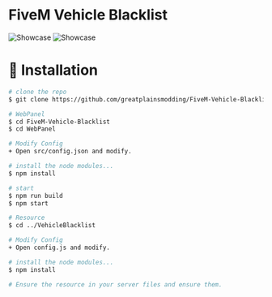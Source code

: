 # FiveM Vehicle Blacklist

![Showcase](http://im-a-fucking.ninja/ZaE3.png)
![Showcase](http://im-a-fucking.ninja/ug9A.png)

# :floppy_disk: Installation

```bash
# clone the repo
$ git clone https://github.com/greatplainsmodding/FiveM-Vehicle-Blacklist.git

# WebPanel
$ cd FiveM-Vehicle-Blacklist
$ cd WebPanel

# Modify Config
+ Open src/config.json and modify.

# install the node modules...
$ npm install

# start
$ npm run build
$ npm start

# Resource
$ cd ../VehicleBlacklist

# Modify Config
+ Open config.js and modify.

# install the node modules...
$ npm install

# Ensure the resource in your server files and ensure them.
```